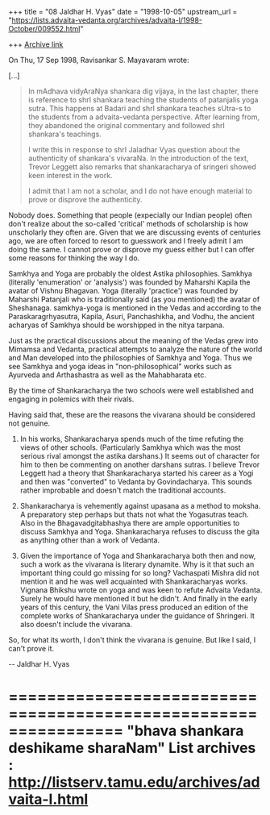 +++
title = "08 Jaldhar H. Vyas"
date = "1998-10-05"
upstream_url = "https://lists.advaita-vedanta.org/archives/advaita-l/1998-October/009552.html"

+++
[Archive link](https://lists.advaita-vedanta.org/archives/advaita-l/1998-October/009552.html)

On Thu, 17 Sep 1998, Ravisankar S. Mayavaram wrote:

[...]

> In mAdhava vidyAraNya shankara dig vijaya, in the last chapter,
> there is reference to shrI shankara teaching the students of
> patanjalis yoga sutra. This happens at Badari and shrI shankara
> teaches sUtra-s to the students from a advaita-vedanta
> perspective. After learning from, they abandoned the original
> commentary and followed shrI shankara's teachings.
>
> I write this in response to shrI Jaladhar Vyas question about the
> authenticity of shankara's vivaraNa. In the introduction of the
> text, Trevor Leggett also remarks that shankaracharya of sringeri
> showed keen interest in the work.
>
> I admit that I am not a scholar, and I do not have enough
> material to prove or disprove the authenticity.
>

Nobody does.  Something that people (expecially our Indian people) often
don't realize about the so-called 'critical' methods of scholarship is how
unscholarly they often are.  Given that we are discussing events of
centuries ago, we are often forced to resort to guesswork and I freely
admit I am doing the same.  I cannot prove or disprove my guess either but
I can offer some reasons for thinking the way I do.

Samkhya and Yoga are probably the oldest Astika philosophies.  Samkhya
(literally 'enumeration' or 'analysis') was founded by Maharshi Kapila the
avatar of Vishnu Bhagavan.  Yoga (literally 'practice') was founded by
Maharshi Patanjali who is traditionally said (as you mentioned) the avatar
of Sheshanaga.  samkhya-yoga is mentioned in the Vedas and according to
the Paraskaragrhyasutra, Kapila, Asuri, Panchashikha, and Vodhu, the
ancient acharyas of Samkhya should be worshipped in the nitya tarpana.

Just as the practical discussions about the meaning of the Vedas grew into
Mimamsa and Vedanta, practical attempts to analyze the nature of the world
and Man developed into the philosophies of Samkhya and Yoga.  Thus we
see Samkhya and yoga ideas in "non-philosophical" works such as
Ayurveda and Arthashastra as well as the Mahabharata etc.

By the time of Shankaracharya the two schools were well established and
engaging in polemics with their rivals.

Having said that, these are the reasons the vivarana should be considered
not genuine.

1.  In his works, Shankaracharya spends much of the time refuting the
views of other schools.  (Particularly Samkhya which was the most serious
rival amongst the astika darshans.)  It seems out of character for him to
then be commenting on another darshans sutras.  I believe Trevor Leggett
had a theory that Shankaracharya started his career as a Yogi and then was
"converted" to Vedanta by Govindacharya.  This sounds rather improbable
and doesn't match the traditional accounts.

2.  Shankaracharya is vehemently against upasana as a method to moksha.  A
preparatory step perhaps but thats not what the Yogasutras teach.  Also in
the Bhagavadgitabhashya there are ample opportunities to discuss Samkhya
and Yoga.  Shankaracharya refuses to discuss the gita as anything other
than a work of Vedanta.

3. Given the importance of Yoga and Shankaracharya both then and now, such
a work as the vivarana is literary dynamite.  Why is it that such an
important thing could go missing for so long?  Vachaspati Mishra did not
mention it and he was well acquainted with Shankaracharyas works.  Vignana
Bhikshu wrote on yoga and was keen to refute Advaita Vedanta.  Surely he
would have mentioned it but he didn't.  And finally in the early years of
this century, the Vani Vilas press produced an edition of the complete
works of Shankaracharya under the guidance of Shringeri.  It also doesn't
include the vivarana.

So, for what its worth, I don't think the vivarana is genuine.  But like
I said, I can't prove it.

--
Jaldhar H. Vyas <jaldhar at braincells.com>

================================================================
"bhava shankara deshikame sharaNam"
List archives : http://listserv.tamu.edu/archives/advaita-l.html
================================================================

